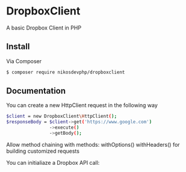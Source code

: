 # DropboxClient
A basic Dropbox Client in PHP

## Install
Via Composer

```bash
$ composer require nikosdevphp/dropboxclient
```

## Documentation
You can create a new HttpClient request in the following way
```bash
$client = new DropboxClient\HttpClient();
$responseBody = $client->get('https://www.google.com')
                ->execute()
                ->getBody();

```
Allow method chaining with methods:
withOptions()
withHeaders()
for building customized requests

You can initialiaze a Dropbox API call:

```bash

```
